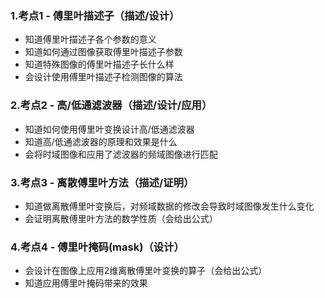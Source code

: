 ### 1.考点1 - 傅里叶描述子（描述/设计）

* 知道傅里叶描述子各个参数的意义
* 知道如何通过图像获取傅里叶描述子参数
* 知道特殊图像的傅里叶描述子长什么样
* 会设计使用傅里叶描述子检测图像的算法

### 2.考点2 - 高/低通滤波器（描述/设计/应用）

* 知道如何使用傅里叶变换设计高/低通滤波器
* 知道高/低通滤波器的原理和效果是什么
* 会将时域图像和应用了滤波器的频域图像进行匹配

### 3.考点3 - 离散傅里叶方法（描述/证明）

* 知道做离散傅里叶变换后，对频域数据的修改会导致时域图像发生什么变化
* 会证明离散傅里叶方法的数学性质（会给出公式）

### 4.考点4 - 傅里叶掩码(mask)（设计）

* 会设计在图像上应用2维离散傅里叶变换的算子（会给出公式）
* 知道应用傅里叶掩码带来的效果